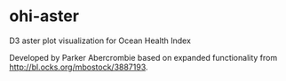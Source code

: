 ohi-aster
=========

D3 aster plot visualization for Ocean Health Index

Developed by Parker Abercrombie based on expanded functionality from http://bl.ocks.org/mbostock/3887193.